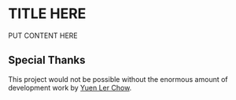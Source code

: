 # TITLE HERE

PUT CONTENT HERE

## Special Thanks

This project would not be possible without the enormous amount of development work by [Yuen Ler Chow](https://github.com/yuenler).